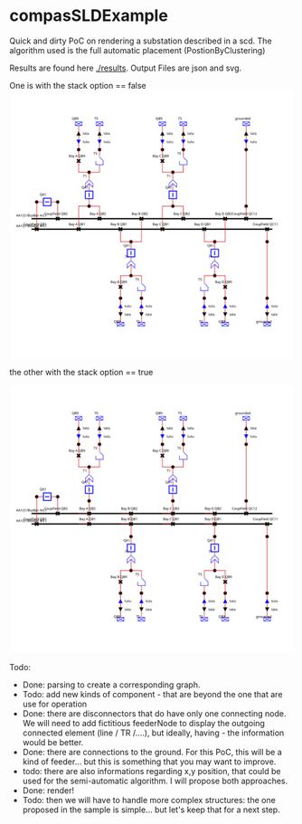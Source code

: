 # compasSLDExample

Quick and dirty PoC on rendering a substation described in a scd. The algorithm used is the full automatic placement (PostionByClustering)

Results are found here [./results](results).
Output Files are json and svg.

One is with the stack option == false
![./results/test_unstacked.svg](results/test_unstacked.svg)

the other with the stack option == true

![./results/test_stacked.svg](results/test_stacked.svg)


Todo:
- Done: parsing to create a corresponding graph.
- Todo: add new kinds of component - that are beyond the one that are use for operation
- Done: there are disconnectors that do have only one connecting node. We will need to add fictitious feederNode to display the outgoing connected element (line / TR /....), but ideally, having - the information would be better.
- Done: there are connections to the ground. For this PoC, this will be a kind of feeder... but this is something that you may want to improve.
- todo: there are also informations regarding x,y position, that could be used for the semi-automatic algorithm. I will propose both approaches.
- Done: render!
- Todo: then we will have to handle more complex structures: the one proposed in the sample is simple... but let's keep that for a next step.